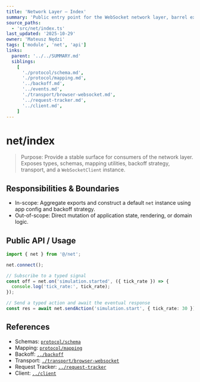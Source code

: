 ```yaml
---
title: 'Network Layer – Index'
summary: 'Public entry point for the WebSocket network layer, barrel exports, and a ready-to-use client instance.'
source_paths:
  - 'src/net/index.ts'
last_updated: '2025-10-29'
owner: 'Mateusz Nędzi'
tags: ['module', 'net', 'api']
links:
  parent: '../../SUMMARY.md'
  siblings:
    [
      './protocol/schema.md',
      './protocol/mapping.md',
      '../backoff.md',
      '../events.md',
      './transport/browser-websocket.md',
      '../request-tracker.md',
      '../client.md',
    ]
---
```


# net/index

> Purpose: Provide a stable surface for consumers of the network layer. Exposes types, schemas, mapping utilities, backoff strategy, transport, and a `WebSocketClient` instance.

## Responsibilities & Boundaries

- In-scope: Aggregate exports and construct a default `net` instance using app config and backoff strategy.
- Out-of-scope: Direct mutation of application state, rendering, or domain logic.

## Public API / Usage

```ts
import { net } from '@/net';

net.connect();

// Subscribe to a typed signal
const off = net.on('simulation.started', ({ tick_rate }) => {
  console.log('tick_rate:', tick_rate);
});

// Send a typed action and await the eventual response
const res = await net.sendAction('simulation.start', { tick_rate: 30 });
```

## References

- Schemas: [`protocol/schema`](./protocol/schema.md)
- Mapping: [`protocol/mapping`](./protocol/mapping.md)
- Backoff: [`../backoff`](../backoff.md)
- Transport: [`./transport/browser-websocket`](./transport/browser-websocket.md)
- Request Tracker: [`../request-tracker`](../request-tracker.md)
- Client: [`../client`](../client.md)
